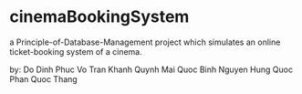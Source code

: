 # cinemaBookingSystem
a Principle-of-Database-Management project which simulates an online ticket-booking system of a cinema.

by:
Do Dinh Phuc
Vo Tran Khanh Quynh
Mai Quoc Binh
Nguyen Hung Quoc
Phan Quoc Thang
